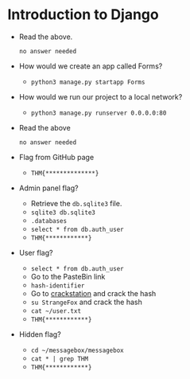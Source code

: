 # Introduction to Django

- Read the above.

	  no answer needed

- How would we create an app called Forms?

	- `python3 manage.py startapp Forms`

- How would we run our project to a local network?

	- `python3 manage.py runserver 0.0.0.0:80`

- Read the above

	  no answer needed

- Flag from GitHub page

	- `THM{**************}`

- Admin panel flag?

	- Retrieve the `db.sqlite3` file.
	- `sqlite3 db.sqlite3`
	- `.databases`
	- `select * from db.auth_user`
	- `THM{************}`

- User flag?

	- `select * from db.auth_user`
	- Go to the PasteBin link
	- `hash-identifier`
	- Go to [crackstation](https://crackstation.net) and crack the hash
	- `su StrangeFox` and crack the hash
	- `cat ~/user.txt`
	- `THM{************}`

- Hidden flag?

	- `cd ~/messagebox/messagebox`
	- `cat * | grep THM`
	- `THM{************}`




